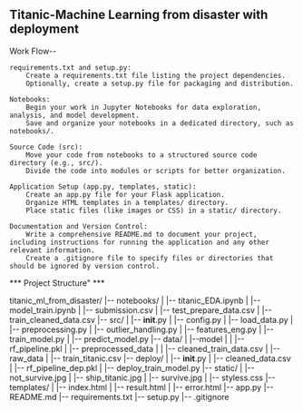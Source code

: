 ## Titanic-Machine Learning from disaster with deployment <br>
Work Flow--

    requirements.txt and setup.py:
        Create a requirements.txt file listing the project dependencies.
        Optionally, create a setup.py file for packaging and distribution.

    Notebooks:
        Begin your work in Jupyter Notebooks for data exploration, analysis, and model development.
        Save and organize your notebooks in a dedicated directory, such as notebooks/.

    Source Code (src):
        Move your code from notebooks to a structured source code directory (e.g., src/).
        Divide the code into modules or scripts for better organization.

    Application Setup (app.py, templates, static):
        Create an app.py file for your Flask application.
        Organize HTML templates in a templates/ directory.
        Place static files (like images or CSS) in a static/ directory.

    Documentation and Version Control:
        Write a comprehensive README.md to document your project, including instructions for running the application and any other relevant information.
        Create a .gitignore file to specify files or directories that should be ignored by version control.

*** Project Structure" ***

titanic_ml_from_disaster/
|-- notebooks/
|   |-- titanic_EDA.ipynb
|   |-- model_train.ipynb
|   |-- submission.csv
|   |-- test_prepare_data.csv
|   |-- train_cleaned_data.csv
|-- src/
|   |-- __init__.py
|   |-- config.py
|   |-- load_data.py
|   |-- preprocessing.py
|   |-- outlier_handling.py
|   |-- features_eng.py
|   |-- train_model.py
|   |-- predict_model.py
|-- data/
|   |--model
|   |  |-- rf_pipeline.pkl
|   |-- preprocessed_data
|   |   |-- cleaned_train_data.csv
|   |-- raw_data
|       |-- train_titanic.csv
|-- deploy/
|   |-- __init__.py
|   |-- cleaned_data.csv
|   |-- rf_pipeline_dep.pkl
|   |-- deploy_train_model.py
|-- static/
|   |-- not_survive.jpg
|   |-- ship_titanic.jpg
|   |-- survive.jpg
|   |-- styless.css
|-- templates/
|      |-- index.html
|      |-- result.html
|      |-- error.html
|-- app.py
|-- README.md
|-- requirements.txt
|-- setup.py
|-- .gitignore